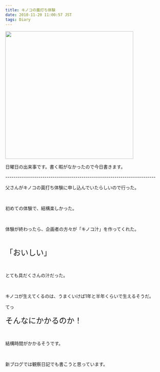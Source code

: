 ```yaml
---
title: キノコの菌打ち体験
date: 2010-11-20 11:00:57 JST
tags: Diary
---
```

<p><a href="http://picasaweb.google.com/lh/photo/HiIxtGJmbdwkWlAigxRH_A?feat=embedwebsite"><img src="http://lh3.ggpht.com/_k8x9PZSlKHk/S7k7bvpzXqI/AAAAAAAAAQo/-ErNX3jwgr0/s800/o0800179510169697552.jpg" alt="" width="400" /></a></p>
<p>日曜日の出来事です。書く暇がなかったので今日書きます。</p>
<p>-------------------------------------------------------------------------</p>
<p>父さんがキノコの菌打ち体験に申し込んでいたらしいので行った。</p>
<p>&nbsp;</p>
<p>初めての体験で、結構楽しかった。</p>
<p>&nbsp;</p>
<p>体験が終わったら、企画者の方々が「キノコ汁」を作ってくれた。</p>
<p>&nbsp;</p>
<p><span style="font-size: x-large;">「おいしい」</span></p>
<p>&nbsp;</p>
<p>とても具だくさんの汁だった。</p>
<p>&nbsp;</p>
<p>キノコが生えてくるのは、うまくいけば1年と半年くらいで生えるそうだ。</p>
<p>てっ</p>
<p><span style="font-size: x-large;">そんなにかかるのか！</span></p>
<p>&nbsp;</p>
<p>結構時間がかかるそうです。</p>
<p>&nbsp;</p>
<p>新ブログでは観察日記でも書こうと思っています。</p>